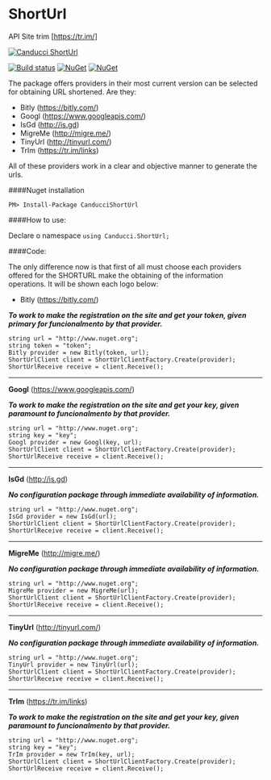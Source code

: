 # ShortUrl

API Site trim [https://tr.im/]

[![Canducci ShortUrl](http://i1194.photobucket.com/albums/aa377/netdragoon1/1449629657_Location%20HTTP_zpsec7muau0.png)](https://packagist.org/packages/canducci/zipcode)

[![Build status](https://ci.appveyor.com/api/projects/status/3q0thmhimm3tx6g5?svg=true)](https://ci.appveyor.com/project/netdragoon/shorturl)
[![NuGet](https://img.shields.io/nuget/dt/CanducciShortUrl.svg?style=plastic)](https://www.nuget.org/packages/CanducciShortUrl/)
[![NuGet](https://img.shields.io/nuget/v/CanducciShortUrl.svg?style=plastic)](https://www.nuget.org/packages/CanducciShortUrl/)

The package offers providers in their most current version can be selected for obtaining URL shortened. Are they:

- Bitly (https://bitly.com/)
- Googl (https://www.googleapis.com/)
- IsGd (http://is.gd)
- MigreMe (http://migre.me/)
- TinyUrl (http://tinyurl.com/)
- TrIm (https://tr.im/links)

All of these providers work in a clear and objective manner to generate the urls.

####Nuget installation

```Csharp
PM> Install-Package CanducciShortUrl

```

####How to use:

Declare o namespace `using Canducci.ShortUrl;` 


####Code:

The only difference now is that first of all must choose each providers offered for the SHORTURL make the obtaining of the information operations. It will be shown each logo below:

- Bitly (https://bitly.com/)

___To work to make the registration on the site and get your token, given primary for funcionalmento by that provider.___

```Csharp
string url = "http://www.nuget.org";
string token = "token";
Bitly provider = new Bitly(token, url);
ShortUrlClient client = ShortUrlClientFactory.Create(provider);
ShortUrlReceive receive = client.Receive();

```
___

__Googl__ (https://www.googleapis.com/)

___To work to make the registration on the site and get your key, given paramount to funcionalmento by that provider.___

```Csharp
string url = "http://www.nuget.org";
string key = "key";
Googl provider = new Googl(key, url);
ShortUrlClient client = ShortUrlClientFactory.Create(provider);
ShortUrlReceive receive = client.Receive();

```
___

__IsGd__ (http://is.gd)

___No configuration package through immediate availability of information.___

```Csharp
string url = "http://www.nuget.org";
IsGd provider = new IsGd(url);
ShortUrlClient client = ShortUrlClientFactory.Create(provider);
ShortUrlReceive receive = client.Receive();

```
___

__MigreMe__ (http://migre.me/)

___No configuration package through immediate availability of information.___

```Csharp
string url = "http://www.nuget.org";
MigreMe provider = new MigreMe(url);
ShortUrlClient client = ShortUrlClientFactory.Create(provider);
ShortUrlReceive receive = client.Receive();

```
___

__TinyUrl__ (http://tinyurl.com/)

___No configuration package through immediate availability of information.___

```Csharp
string url = "http://www.nuget.org";
TinyUrl provider = new TinyUrl(url);
ShortUrlClient client = ShortUrlClientFactory.Create(provider);
ShortUrlReceive receive = client.Receive();

```
___

__TrIm__ (https://tr.im/links)

___To work to make the registration on the site and get your key, given paramount to funcionalmento by that provider.___

```Csharp
string url = "http://www.nuget.org";
string key = "key";
TrIm provider = new TrIm(key, url);
ShortUrlClient client = ShortUrlClientFactory.Create(provider);
ShortUrlReceive receive = client.Receive();

```